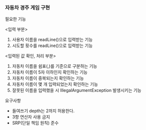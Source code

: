 ### 자동차 경주 게임 구현
필요한 기능

<입력 부분>
1. 사용자 이름을 readLine()으로 입력받는 기능
2. 시도할 횟수를 readLine()으로 입력받는 기능

<입력된 값 확인, 처리 부분>
1. 자동차 이름을 쉼표(,)를 기준으로 구분하는 기능
2. 자동차 이름이 5자 이하인지 확인하는 기능
3. 자동차 이름이 중복되는지 확인하는 기능
4. 자동차 이름이 몇 개 입력되었는지 확인하는 기능
5. 잘못된 이름을 입력했을 시 IllegalArgumentException 발생시키는 기능


요구사항
- 들여쓰기 depth는 2까지 허용한다. 
- 3항 연산자 사용 금지
- SRP(단일 책임 원칙) 준수
